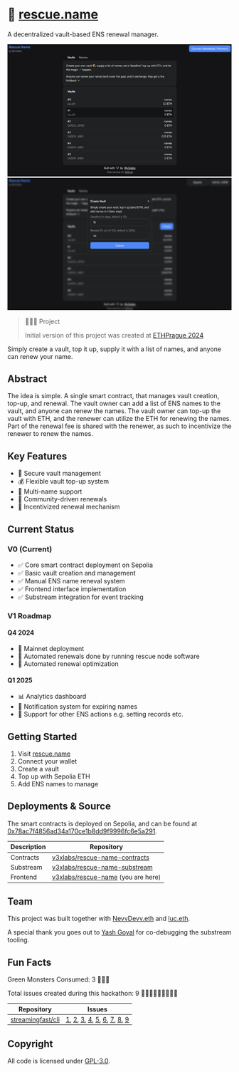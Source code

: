 # 🛟 [rescue.name](https://rescue.name)

A decentralized vault-based ENS renewal manager.

![website s1](https://raw.githubusercontent.com/v3xlabs/rescue-name/refs/heads/master/images/Screenshot%202024-10-22%20at%2022.43.35.png)
![website s2](https://raw.githubusercontent.com/v3xlabs/rescue-name/refs/heads/master/images/Screenshot%202024-10-22%20at%2022.47.58.png)

> 👷🏽‍♀️ Project
>
> Initial version of this project was created at [ETHPrague 2024](https://ethprague.com)

Simply create a vault, top it up, supply it with a list of names, and anyone can renew your name.

## Abstract

The idea is simple. A single smart contract, that manages vault creation, top-up, and renewal. The vault owner can add a list of ENS names to the vault, and anyone can renew the names. The vault owner can top-up the vault with ETH, and the renewer can utilize the ETH for renewing the names. Part of the renewal fee is shared with the renewer, as such to incentivize the renewer to renew the names.

## Key Features

- 🏦 Secure vault management
- 💰 Flexible vault top-up system
- 📜 Multi-name support
- 🤝 Community-driven renewals
- 💸 Incentivized renewal mechanism

## Current Status

### V0 (Current)
- ✅ Core smart contract deployment on Sepolia
- ✅ Basic vault creation and management
- ✅ Manual ENS name reneval system
- ✅ Frontend interface implementation
- ✅ Substream integration for event tracking

### V1 Roadmap

#### Q4 2024
- 🔄 Mainnet deployment
- 🔐 Automated renewals done by running rescue node software
- 🤖 Automated renewal optimization

#### Q1 2025
-  📊 Analytics dashboard
- 🔔 Notification system for expiring names
- 💼 Support for other ENS actions e.g. setting records etc.

## Getting Started

1. Visit [rescue.name](https://rescue.name)
2. Connect your wallet
3. Create a vault
4. Top up with Sepolia ETH
5. Add ENS names to manage

## Deployments & Source

The smart contracts is deployed on Sepolia, and can be found at [0x78ac7f4856ad34a170ce1b8dd9f9996fc6e5a291](https://sepolia.etherscan.io/address/0x78ac7f4856ad34a170ce1b8dd9f9996fc6e5a291).

| Description | Repository                                                                        |
| ----------- | --------------------------------------------------------------------------------- |
| Contracts   | [v3xlabs/rescue-name-contracts](https://github.com/v3xlabs/rescue-name-contracts) |
| Substream   | [v3xlabs/rescue-name-substream](https://github.com/v3xlabs/rescue-name-substream) |
| Frontend    | [v3xlabs/rescue-name](https://github.com/v3xlabs/rescue-name) (you are here)      |

## Team

This project was built together with [NevvDevv.eth](https://github.com/JustAnotherDevv) and [luc.eth](https://github.com/lucemans).

A special thank you goes out to [Yash Goyal](https://github.com/yashgo0018) for co-debugging the substream tooling.

## Fun Facts

Green Monsters Consumed: 3 🍵🍵🍵

Total issues created during this hackathon: 9 🐛🐛🐛🐛🐛🐛🐛🐛🐛

| Repository                                                | Issues                                                                                                                                                                                                                                                                                                                                                                                                                                                                             |
| --------------------------------------------------------- | ---------------------------------------------------------------------------------------------------------------------------------------------------------------------------------------------------------------------------------------------------------------------------------------------------------------------------------------------------------------------------------------------------------------------------------------------------------------------------------- |
| [streamingfast/cli](https://github.com/streamingfast/cli) | [1](https://github.com/streamingfast/cli/issues/1), [2](https://github.com/streamingfast/cli/issues/2), [3](https://github.com/streamingfast/cli/issues/3), [4](https://github.com/streamingfast/cli/issues/4), [5](https://github.com/streamingfast/cli/issues/5), [6](https://github.com/streamingfast/cli/issues/6), [7](https://github.com/streamingfast/cli/issues/7), [8](https://github.com/streamingfast/cli/issues/8), [9](https://github.com/streamingfast/cli/issues/9) |

## Copyright

All code is licensed under [GPL-3.0](./LICENSE).
